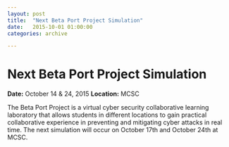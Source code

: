 ```yaml
---
layout: post
title:  "Next Beta Port Project Simulation"
date:   2015-10-01 01:00:00
categories: archive

---
```


<h1>Next Beta Port Project Simulation</h1>

<strong>Date:</strong> October 14 & 24, 2015
<strong>Location:</strong> MCSC

<p>The Beta Port Project is a virtual cyber security collaborative learning laboratory that allows students in different locations to gain practical collaborative experience in preventing and mitigating cyber attacks in real time. The next simulation will occur on October 17th and October 24th at MCSC.</p>

